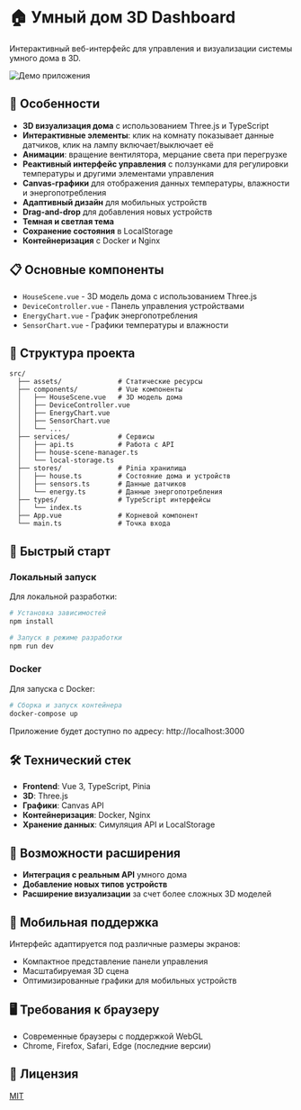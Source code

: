 # 🏠 Умный дом 3D Dashboard

Интерактивный веб-интерфейс для управления и визуализации системы умного дома в 3D.

![Демо приложения](./screenshot.png)

## 🌟 Особенности

- **3D визуализация дома** с использованием Three.js и TypeScript
- **Интерактивные элементы**: клик на комнату показывает данные датчиков, клик на лампу включает/выключает её
- **Анимации**: вращение вентилятора, мерцание света при перегрузке
- **Реактивный интерфейс управления** с ползунками для регулировки температуры и другими элементами управления
- **Canvas-графики** для отображения данных температуры, влажности и энергопотребления
- **Адаптивный дизайн** для мобильных устройств
- **Drag-and-drop** для добавления новых устройств
- **Темная и светлая тема**
- **Сохранение состояния** в LocalStorage
- **Контейнеризация** с Docker и Nginx

## 📋 Основные компоненты

- `HouseScene.vue` - 3D модель дома с использованием Three.js
- `DeviceController.vue` - Панель управления устройствами
- `EnergyChart.vue` - График энергопотребления
- `SensorChart.vue` - Графики температуры и влажности

## 📂 Структура проекта

```
src/
  ├── assets/              # Статические ресурсы 
  ├── components/          # Vue компоненты
  │   ├── HouseScene.vue   # 3D модель дома
  │   ├── DeviceController.vue
  │   ├── EnergyChart.vue
  │   ├── SensorChart.vue
  │   └── ...
  ├── services/            # Сервисы
  │   ├── api.ts           # Работа с API
  │   ├── house-scene-manager.ts
  │   └── local-storage.ts
  ├── stores/              # Pinia хранилища
  │   ├── house.ts         # Состояние дома и устройств
  │   ├── sensors.ts       # Данные датчиков
  │   └── energy.ts        # Данные энергопотребления
  ├── types/               # TypeScript интерфейсы
  │   └── index.ts
  ├── App.vue              # Корневой компонент
  └── main.ts              # Точка входа
```

## 🚀 Быстрый старт

### Локальный запуск

Для локальной разработки:

```bash
# Установка зависимостей
npm install

# Запуск в режиме разработки
npm run dev
```

### Docker

Для запуска с Docker:

```bash
# Сборка и запуск контейнера
docker-compose up
```

Приложение будет доступно по адресу: http://localhost:3000

## 🛠️ Технический стек

- **Frontend**: Vue 3, TypeScript, Pinia
- **3D**: Three.js
- **Графики**: Canvas API
- **Контейнеризация**: Docker, Nginx
- **Хранение данных**: Симуляция API и LocalStorage

## 🔄 Возможности расширения

- **Интеграция с реальным API** умного дома
- **Добавление новых типов устройств**
- **Расширение визуализации** за счет более сложных 3D моделей

## 📱 Мобильная поддержка

Интерфейс адаптируется под различные размеры экранов:
- Компактное представление панели управления
- Масштабируемая 3D сцена
- Оптимизированные графики для мобильных устройств

## 🖥️ Требования к браузеру

- Современные браузеры с поддержкой WebGL
- Chrome, Firefox, Safari, Edge (последние версии)

## 📄 Лицензия

[MIT](./LICENSE)
